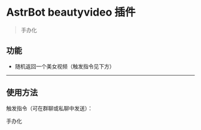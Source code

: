 # AstrBot beautyvideo 插件

> 手办化



## 功能

- 随机返回一个美女视频（触发指令见下方）


---

## 使用方法

触发指令（可在群聊或私聊中发送）：

手办化


